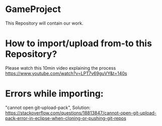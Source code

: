 # GameProject
This Repository will contain our work.

# How to import/upload from-to this Repository?
Please watch this 10min video explaining the process
https://www.youtube.com/watch?v=LPT7v69guVY&t=140s


# Errors while importing:


"cannot open git-upload-pack",
Solution:
https://stackoverflow.com/questions/18813847/cannot-open-git-upload-pack-error-in-eclipse-when-cloning-or-pushing-git-repos
